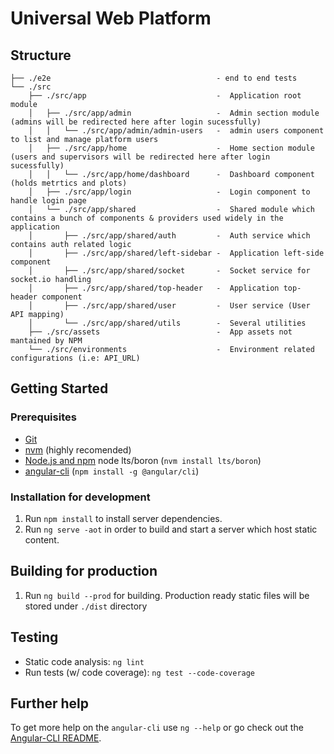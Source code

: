 # Universal Web Platform


## Structure

```
├── ./e2e                                     - end to end tests
└── ./src
    ├── ./src/app                             -  Application root module
    │   ├── ./src/app/admin                   -  Admin section module (admins will be redirected here after login sucessfully)
    │   │   └── ./src/app/admin/admin-users   -  admin users component to list and manage platform users
    │   ├── ./src/app/home                    -  Home section module (users and supervisors will be redirected here after login sucessfully)
    │   │   └── ./src/app/home/dashboard      -  Dashboard component (holds metrtics and plots)
    │   ├── ./src/app/login                   -  Login component to handle login page
    │   └── ./src/app/shared                  -  Shared module which contains a bunch of components & providers used widely in the application
    │       ├── ./src/app/shared/auth         -  Auth service which contains auth related logic
    │       ├── ./src/app/shared/left-sidebar -  Application left-side component 
    │       ├── ./src/app/shared/socket       -  Socket service for socket.io handling
    │       ├── ./src/app/shared/top-header   -  Application top-header component 
    │       ├── ./src/app/shared/user         -  User service (User API mapping)
    │       └── ./src/app/shared/utils        -  Several utilities
    ├── ./src/assets                          -  App assets not mantained by NPM
    └── ./src/environments                    -  Environment related configurations (i.e: API_URL) 
```

## Getting Started

### Prerequisites

- [Git](https://git-scm.com/)
- [nvm](https://github.com/creationix/nvm) (highly recomended)
- [Node.js and npm](nodejs.org) node lts/boron (`nvm install lts/boron`)
- [angular-cli](https://github.com/angular/angular-cli) (`npm install -g @angular/cli`)

### Installation for development

1. Run `npm install` to install server dependencies.
3. Run `ng serve -aot` in order to build and start a server which host static content.

## Building for production

1. Run `ng build --prod` for building. Production ready static files will be stored under `./dist` directory

## Testing

- Static code analysis: `ng lint`
- Run tests (w/ code coverage): `ng test --code-coverage`

## Further help

To get more help on the `angular-cli` use `ng --help` or go check out the [Angular-CLI README](https://github.com/angular/angular-cli/blob/master/README.md).
